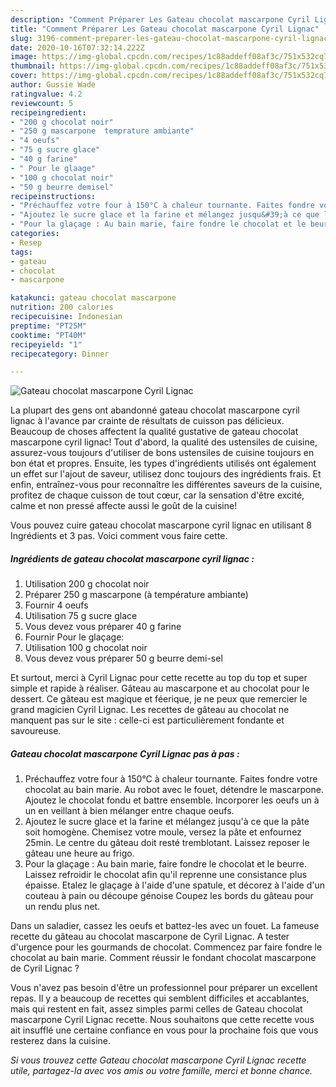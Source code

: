 ```yaml
---
description: "Comment Préparer Les Gateau chocolat mascarpone Cyril Lignac"
title: "Comment Préparer Les Gateau chocolat mascarpone Cyril Lignac"
slug: 3196-comment-preparer-les-gateau-chocolat-mascarpone-cyril-lignac
date: 2020-10-16T07:32:14.222Z
image: https://img-global.cpcdn.com/recipes/1c88addeff08af3c/751x532cq70/gateau-chocolat-mascarpone-cyril-lignac-photo-principale-de-la-recette.jpg
thumbnail: https://img-global.cpcdn.com/recipes/1c88addeff08af3c/751x532cq70/gateau-chocolat-mascarpone-cyril-lignac-photo-principale-de-la-recette.jpg
cover: https://img-global.cpcdn.com/recipes/1c88addeff08af3c/751x532cq70/gateau-chocolat-mascarpone-cyril-lignac-photo-principale-de-la-recette.jpg
author: Gussie Wade
ratingvalue: 4.2
reviewcount: 5
recipeingredient:
- "200 g chocolat noir"
- "250 g mascarpone  temprature ambiante"
- "4 oeufs"
- "75 g sucre glace"
- "40 g farine"
- " Pour le glaage"
- "100 g chocolat noir"
- "50 g beurre demisel"
recipeinstructions:
- "Préchauffez votre four à 150°C à chaleur tournante. Faites fondre votre chocolat au bain marie. Au robot avec le fouet, détendre le mascarpone. Ajoutez le chocolat fondu et battre ensemble. Incorporer les oeufs un à un en veillant à bien mélanger entre chaque oeufs."
- "Ajoutez le sucre glace et la farine et mélangez jusqu&#39;à ce que la pâte soit homogène. Chemisez votre moule, versez la pâte et enfournez 25min. Le centre du gâteau doit resté tremblotant. Laissez reposer le gâteau une heure au frigo."
- "Pour la glaçage : Au bain marie, faire fondre le chocolat et le beurre. Laissez refroidir le chocolat afin qu&#39;il reprenne une consistance plus épaisse. Etalez le glaçage à l&#39;aide d&#39;une spatule, et décorez à l&#39;aide d&#39;un couteau à pain ou découpe génoise Coupez les bords du gâteau pour un rendu plus net."
categories:
- Resep
tags:
- gateau
- chocolat
- mascarpone

katakunci: gateau chocolat mascarpone 
nutrition: 200 calories
recipecuisine: Indonesian
preptime: "PT25M"
cooktime: "PT40M"
recipeyield: "1"
recipecategory: Dinner

---
```



![Gateau chocolat mascarpone Cyril Lignac](https://img-global.cpcdn.com/recipes/1c88addeff08af3c/751x532cq70/gateau-chocolat-mascarpone-cyril-lignac-photo-principale-de-la-recette.jpg)

La plupart des gens ont abandonné gateau chocolat mascarpone cyril lignac à l'avance par crainte de résultats de cuisson pas délicieux. Beaucoup de choses affectent la qualité gustative de gateau chocolat mascarpone cyril lignac! Tout d'abord, la qualité des ustensiles de cuisine, assurez-vous toujours d'utiliser de bons ustensiles de cuisine toujours en bon état et propres. Ensuite, les types d'ingrédients utilisés ont également un effet sur l'ajout de saveur, utilisez donc toujours des ingrédients frais. Et enfin, entraînez-vous pour reconnaître les différentes saveurs de la cuisine, profitez de chaque cuisson de tout cœur, car la sensation d'être excité, calme et non pressé affecte aussi le goût de la cuisine!

<!--inarticleads1-->

Vous pouvez cuire gateau chocolat mascarpone cyril lignac en utilisant 8 Ingrédients et 3 pas. Voici comment vous faire cette.

##### Ingrédients de gateau chocolat mascarpone cyril lignac :

1. Utilisation 200 g chocolat noir
1. Préparer 250 g mascarpone (à température ambiante)
1. Fournir 4 oeufs
1. Utilisation 75 g sucre glace
1. Vous devez vous préparer 40 g farine
1. Fournir  Pour le glaçage:
1. Utilisation 100 g chocolat noir
1. Vous devez vous préparer 50 g beurre demi-sel


Et surtout, merci à Cyril Lignac pour cette recette au top du top et super simple et rapide à réaliser. Gâteau au mascarpone et au chocolat pour le dessert. Ce gâteau est magique et féerique, je ne peux que remercier le grand magicien Cyril Lignac. Les recettes de gâteau au chocolat ne manquent pas sur le site : celle-ci est particulièrement fondante et savoureuse. 

<!--inarticleads2-->

##### Gateau chocolat mascarpone Cyril Lignac pas à pas :

1. Préchauffez votre four à 150°C à chaleur tournante. Faites fondre votre chocolat au bain marie. Au robot avec le fouet, détendre le mascarpone. Ajoutez le chocolat fondu et battre ensemble. Incorporer les oeufs un à un en veillant à bien mélanger entre chaque oeufs.
1. Ajoutez le sucre glace et la farine et mélangez jusqu&#39;à ce que la pâte soit homogène. Chemisez votre moule, versez la pâte et enfournez 25min. Le centre du gâteau doit resté tremblotant. Laissez reposer le gâteau une heure au frigo.
1. Pour la glaçage : Au bain marie, faire fondre le chocolat et le beurre. Laissez refroidir le chocolat afin qu&#39;il reprenne une consistance plus épaisse. Etalez le glaçage à l&#39;aide d&#39;une spatule, et décorez à l&#39;aide d&#39;un couteau à pain ou découpe génoise Coupez les bords du gâteau pour un rendu plus net.


Dans un saladier, cassez les oeufs et battez-les avec un fouet. La fameuse recette du gâteau au chocolat mascarpone de Cyril Lignac. A tester d&#39;urgence pour les gourmands de chocolat. Commencez par faire fondre le chocolat au bain marie. Comment réussir le fondant chocolat mascarpone de Cyril Lignac ? 

<!--inarticleads1-->

<p>
Vous n'avez pas besoin d'être un professionnel pour préparer un excellent repas. Il y a beaucoup de recettes qui semblent difficiles et accablantes, mais qui restent en fait, assez simples parmi celles de Gateau chocolat mascarpone Cyril Lignac recette. Nous souhaitons que cette recette vous ait insufflé une certaine confiance en vous pour la prochaine fois que vous resterez dans la cuisine.
</p>

<p>
<i>Si vous trouvez cette Gateau chocolat mascarpone Cyril Lignac recette utile, partagez-la avec vos amis ou votre famille, merci et bonne chance.</i>
</p>

